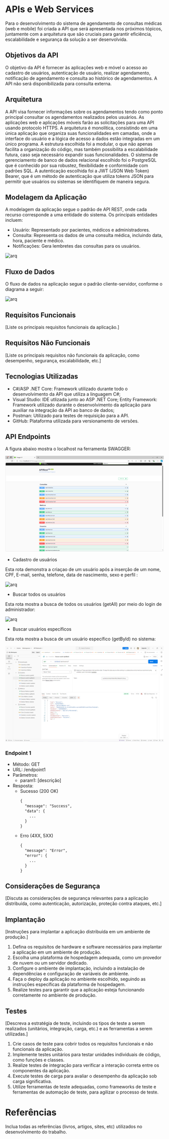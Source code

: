 # APIs e Web Services

Para o desenvolvimento do sistema de agendamento de consultas médicas (web e mobile) foi criada a API que será apresentada nos próximos tópicos, juntamente com a arquitetura que são cruciais para garantir eficiência, escalabilidade e segurança da solução a ser desenvolvida.


## Objetivos da API

O objetivo da API é fornecer às aplicações web e móvel o acesso ao cadastro de usuários, autenticação de usuário, realizar agendamento, notificação de agendamento e consulta ao histórico de agendamentos. A API não será disponibilizada para consulta externa.


## Arquitetura

A API visa fornecer informações sobre os agendamentos tendo como ponto principal consultar os agendamentos realizados pelos usuários. As aplicações web e aplicações móveis farão as solicitações para uma API usando protocolo HTTPS. A arquitetura é monolítica, consistindo em uma única aplicação que organiza suas funcionalidades em camadas, onde a interface do usuário e a lógica de acesso a dados estão integradas em um único programa. A estrutura escolhida foi a modular, o que não apenas facilita a organização do código, mas também possibilita a escalabilidade futura, caso seja necessário expandir suas funcionalidades. O sistema de gerenciamento de banco de dados relacional escolhido foi o PostgreSQL que é conhecido por sua robustez, flexibilidade e conformidade com padrões SQL. A autenticação escolhida foi a JWT (JSON Web Token) Bearer, que é um método de autenticação que utiliza tokens JSON para permitir que usuários ou sistemas se identifiquem de maneira segura.


## Modelagem da Aplicação

A modelagem da aplicação segue o padrão de API REST, onde cada recurso corresponde a uma entidade do sistema. Os principais entidades incluem:
- Usuário: Representado por pacientes, médicos e administradores.
- Consulta: Representa os dados de uma consulta médica, incluindo data, hora, paciente e médico.
- Notificações: Gera lembretes das consultas para os usuários.

![arq](https://github.com/ICEI-PUC-Minas-PMV-SI/pmv-si-2024-2-pe6-t2-g07-agendamento-consulta-medica/blob/8004c54f34a4b2363cf38b6d5dfa3e2dcbfc734a/docs/img/Diagrama%20de%20Classe%20-%20Consulta%20F%C3%A1cil.png)

## Fluxo de Dados

O fluxo de dados na aplicação segue o padrão cliente-servidor, conforme o diagrama a seguir:

![arq](https://github.com/ICEI-PUC-Minas-PMV-SI/pmv-si-2024-2-pe6-t2-g07-agendamento-consulta-medica/blob/763279f5990374584b32c9d5c1b20200afbf066e/docs/img/Diagrama%20de%20fluxo%20de%20dados%20-%20Consulta%20F%C3%A1cil.png)

## Requisitos Funcionais

[Liste os principais requisitos funcionais da aplicação.]

## Requisitos Não Funcionais

[Liste os principais requisitos não funcionais da aplicação, como desempenho, segurança, escalabilidade, etc.]

## Tecnologias Utilizadas

- C#/ASP .NET Core: Framework utilizado durante todo o desenvolvimento da API que utiliza a linguagem C#;
- Visual Studio: IDE utlizada junto ao ASP .NET Core;
Entity Framework: Framework utilizado durante o desenvolvimento da aplicação para auxiliar na integração da API ao banco de dados;
- Postman: Utilizado para testes de requisição para a API.
- GitHub: Plataforma utilizada para versionamento de versões.

## API Endpoints

A figura abaixo mostra o localhost na ferramenta SWAGGER:

![arq](https://github.com/ICEI-PUC-Minas-PMV-SI/pmv-si-2024-2-pe6-t2-g07-agendamento-consulta-medica/blob/9f22fc97edd9c10d673d55c09decf7d674df7a38/docs/img/Swagger.PNG)

- Cadastro de usuários

Esta rota demonstra a criaçao de um usuário após a inserção de um nome, CPF, E-mail, senha, telefone, data de nascimento, sexo e perfil :

![arq](https://github.com/ICEI-PUC-Minas-PMV-SI/pmv-si-2024-2-pe6-t2-g07-agendamento-consulta-medica/blob/85c0270fa59a4a344490fbf65757de238060b5fd/docs/img/Criar%20usu%C3%A1rio%20login%20administrador.PNG)

- Buscar todos os usuários

Esta rota mostra a busca de todos os usuários (getAll) por meio do login de administrador:

![arq](https://github.com/ICEI-PUC-Minas-PMV-SI/pmv-si-2024-2-pe6-t2-g07-agendamento-consulta-medica/blob/8277f278a18bef0d52aef511d1a9b559b4155ee9/docs/img/Buscar%20usu%C3%A1rios%20login%20administrador.PNG)

- Buscar usuários específicos

Esta rota mostra a busca de um usuário específico (getByld) no sistema:

![arq](https://github.com/ICEI-PUC-Minas-PMV-SI/pmv-si-2024-2-pe6-t2-g07-agendamento-consulta-medica/blob/66afc0a4a23b7c7364764c0896e2d5d4ae393926/docs/img/Buscar%20usu%C3%A1rios%20espec%C3%ADfico%20login%20administrador.PNG)



### Endpoint 1
- Método: GET
- URL: /endpoint1
- Parâmetros:
  - param1: [descrição]
- Resposta:
  - Sucesso (200 OK)
    ```
    {
      "message": "Success",
      "data": {
        ...
      }
    }
    ```
  - Erro (4XX, 5XX)
    ```
    {
      "message": "Error",
      "error": {
        ...
      }
    }
    ```


## Considerações de Segurança

[Discuta as considerações de segurança relevantes para a aplicação distribuída, como autenticação, autorização, proteção contra ataques, etc.]

## Implantação

[Instruções para implantar a aplicação distribuída em um ambiente de produção.]

1. Defina os requisitos de hardware e software necessários para implantar a aplicação em um ambiente de produção.
2. Escolha uma plataforma de hospedagem adequada, como um provedor de nuvem ou um servidor dedicado.
3. Configure o ambiente de implantação, incluindo a instalação de dependências e configuração de variáveis de ambiente.
4. Faça o deploy da aplicação no ambiente escolhido, seguindo as instruções específicas da plataforma de hospedagem.
5. Realize testes para garantir que a aplicação esteja funcionando corretamente no ambiente de produção.

## Testes

[Descreva a estratégia de teste, incluindo os tipos de teste a serem realizados (unitários, integração, carga, etc.) e as ferramentas a serem utilizadas.]

1. Crie casos de teste para cobrir todos os requisitos funcionais e não funcionais da aplicação.
2. Implemente testes unitários para testar unidades individuais de código, como funções e classes.
3. Realize testes de integração para verificar a interação correta entre os componentes da aplicação.
4. Execute testes de carga para avaliar o desempenho da aplicação sob carga significativa.
5. Utilize ferramentas de teste adequadas, como frameworks de teste e ferramentas de automação de teste, para agilizar o processo de teste.

# Referências

Inclua todas as referências (livros, artigos, sites, etc) utilizados no desenvolvimento do trabalho.
